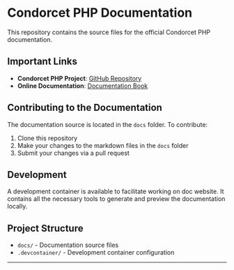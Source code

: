 # Condorcet PHP Documentation

This repository contains the source files for the official Condorcet PHP documentation.

## Important Links

- **Condorcet PHP Project**: [GitHub Repository](https://github.com/julien-boudry/Condorcet)
- **Online Documentation**: [Documentation Book](https://www.condorcet.io)

## Contributing to the Documentation

The documentation source is located in the `docs` folder. To contribute:

1. Clone this repository
2. Make your changes to the markdown files in the `docs` folder
3. Submit your changes via a pull request

## Development

A development container is available to facilitate working on doc website.
It contains all the necessary tools to generate and preview the documentation locally.

## Project Structure

- `docs/` - Documentation source files
- `.devcontainer/` - Development container configuration

---